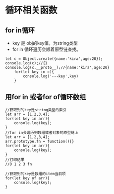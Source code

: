 # 循环相关函数

## for in循环

- key 是 obj的key值，为string类型
- for in 循环遍历会顺着原型链查找。
```
let c = Object.create({name:'kira',age:20});
console.log(c);//{}
console.log(c.__proto__);//{name:'kira',age:20}
    for(let key in c){
        console.log('---key',key)
    }
```

## 用for in 或者for of循环数组

```
//获取到的key是string类型的索引
let arr = [1,2,3,4];
for(let key in arr){
    console.log(key);
}
//for in会遍历到数组或者对象的原型链上
let arr = [1,2,3,4];
arr.prototype.fn = function(){}
for(let key in arr){
    console.log(key);
}
//打印结果
//0 1 2 3 fn

//获取到的key是数组的item当前项
for(let key of arr){
    console.log(key);
}
```